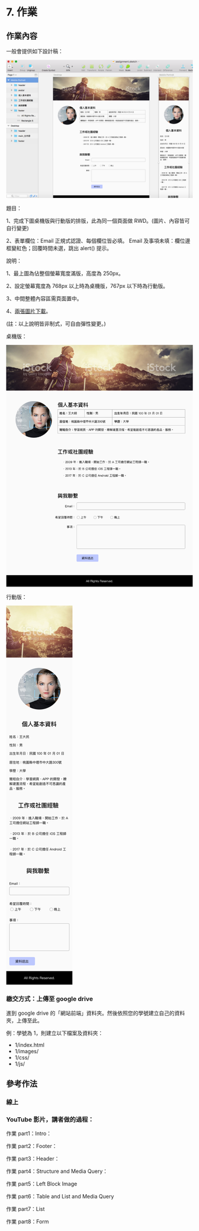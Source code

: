 # 7. 作業

## 作業內容

一般會提供如下設計稿：

![](.gitbook/assets/assignment_draft.png)

題目：

1、完成下圖桌機版與行動版的排版，此為同一個頁面做 RWD。\(圖片、內容皆可自行變更\)

2、表單欄位：Email 正規式認證、每個欄位皆必填。 Email 及事項未填：欄位邊框變紅色；回覆時間未選，跳出 alert\(\) 提示。

說明：

1、最上圖為佔整個螢幕寬度滿版，高度為 250px。

2、設定螢幕寬度為 768px 以上時為桌機版，767px 以下時為行動版。

3、中間整體內容區需頁面置中。

4、[兩張圖片下載](http://notes.carlos-studio.com/download/web_front_end_practice_assignment.zip)。

\(註：以上說明皆非制式，可自由彈性變更。\)

桌機版：

![](.gitbook/assets/assignment_desktop.png)

行動版：

![](.gitbook/assets/assignment_mobile.png)

### 繳交方式：上傳至 google drive

進到 google drive 的「網站前端」資料夾。然後依照您的學號建立自己的資料夾，上傳至此。

例：學號為 1，則建立以下檔案及資料夾：

* 1/index.html
* 1/images/
* 1/css/
* 1/js/



## 參考作法

### 線上

### YouTube 影片，講者做的過程：

作業 part1：Intro：

作業 part2：Footer：

作業 part3：Header：

作業 part4：Structure and Media Query：

作業 part5：Left Block Image

作業 part6：Table and List and Media Query

作業 part7：List

作業 part8：Form

